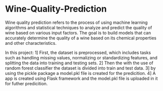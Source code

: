 # Wine-Quality-Prediction
Wine quality prediction refers to the process of using machine learning algorithms and statistical techniques to analyze and predict the quality of wine based on various input factors. The goal is to build models that can accurately determine the quality of a wine based on its chemical properties and other characteristics.

In this project:
1] First, the dataset is preprocessed, which includes tasks such as handling missing values, normalizing or standardizing features, and splitting the data into training and testing sets.
2] Then the with the use of random forest classifier the dataset is divided into train and test data.
3] by using the pickle package a model.pkl file is created for the predicition.
4] A app is created using Flask framework and the model.pkl file is uploaded in it for futher predicition.
